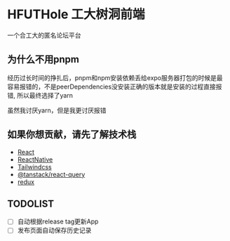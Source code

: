 # HFUTHole 工大树洞前端

一个合工大的匿名论坛平台

## 为什么不用pnpm

经历过长时间的挣扎后，pnpm和npm安装依赖丢给expo服务器打包的时候是最容易报错的，不是peerDependencies没安装正确的版本就是安装的过程直接报错,
所以最终选择了yarn

虽然我讨厌yarn，但是我更讨厌报错


## 如果你想贡献，请先了解技术栈

- [React](https://react.dev/)
- [ReactNative](https://reactnative.dev/)
- [Tailwindcss](https://tailwindcss.com/)
- [@tanstack/react-query](https://react-query.tanstack.com/)
- [redux](https://redux.js.org/)



## TODOLIST

- [ ] 自动根据release tag更新App
- [ ] 发布页面自动保存历史记录
